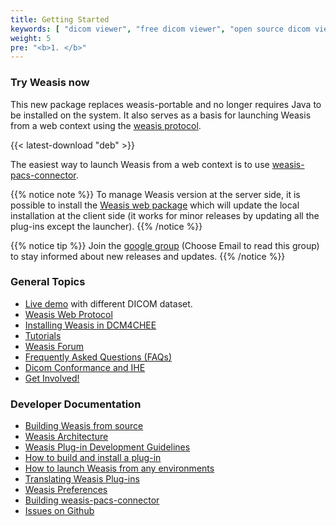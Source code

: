 ```yaml
---
title: Getting Started
keywords: [ "dicom viewer", "free dicom viewer", "open source dicom viewer", "weasis dicom viewer",  "multi-platform dicom viewer", "dicom", "pacs", "pacs viewer", "clinical viewer", "radiolgical viewer", "linux dicom viewer",  "mac dicom viewer" ]
weight: 5
pre: "<b>1. </b>"
---
```


### Try Weasis now

This new package replaces weasis-portable and no longer requires Java to be installed on the system. It also serves as a basis for launching Weasis from a web context using the [weasis protocol](weasis-protocol).

{{< latest-download "deb" >}}

The easiest way to launch Weasis from a web context is to use <a target="_blank" href="https://github.com/nroduit/weasis-pacs-connector">weasis-pacs-connector</a>.

{{% notice note %}}
To manage Weasis version at the server side, it is possible to install the [Weasis web package](https://github.com/nroduit/weasis-pacs-connector#installation) which will update the local installation at the client side (it works for minor releases by updating all the plug-ins except the launcher).
{{% /notice %}}

{{% notice tip %}}
Join the <a target="_blank" href="http://groups.google.com/forum/#!forum/weasis">google group</a> (Choose Email to read this group) to stay informed about new releases and updates.
{{% /notice %}}



### General Topics

- [Live demo](../demo) with different DICOM dataset.
- [Weasis Web Protocol](weasis-protocol)
- [Installing Weasis in DCM4CHEE](dcm4chee)
- [Tutorials](../tutorials)
- <a target="_blank" href="http://groups.google.com/group/dcm4che">Weasis Forum</a>
- [Frequently Asked Questions (FAQs)](../faq)
- [Dicom Conformance and IHE](../basics/dicom)
- [Get Involved!](../get-involved)

### Developer Documentation

- [Building Weasis from source](building-weasis)
- [Weasis Architecture](../basics/architecture)
- [Weasis Plug-in Development Guidelines](guidelines)
- [How to build and install a plug-in](../basics/customize/build-plugins)
- [How to launch Weasis from any environments](../basics/customize/integration)
- [Translating Weasis Plug-ins](translating)
- [Weasis Preferences](../basics/customize/preferences)
- <a target="_blank" href="https://github.com/nroduit/weasis-pacs-connector#build-weasis-pacs-connector">Building weasis-pacs-connector</a>
- <a target="_blank" href="https://github.com/nroduit/Weasis/issues">Issues on Github</a>
